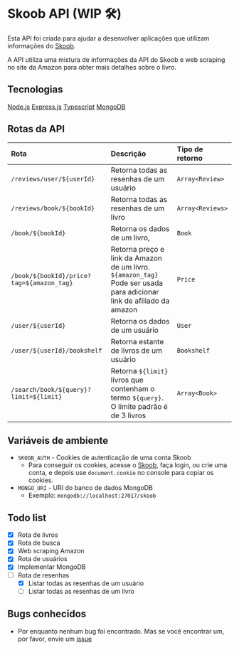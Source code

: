 # Skoob API (WIP 🛠️)

Esta API foi criada para ajudar a desenvolver aplicações que utilizam informações do [Skoob](https://skoob.com.br).

A API utiliza uma mistura de informações da API do Skoob e web scraping no site da Amazon para obter mais detalhes sobre o livro.

## Tecnologias

[Node.js](https://nodejs.org/) [Express.js](https://expressjs.com/) [Typescript](https://www.typescriptlang.org/) [MongoDB](https://www.mongodb.com/)

## Rotas da API

| Rota                                      | Descrição                                                                                                            | Tipo de retorno  |
| :---------------------------------------- | :------------------------------------------------------------------------------------------------------------------- | :--------------- |
| `/reviews/user/${userId}`                 | Retorna todas as resenhas de um usuário                                                                              | `Array<Review>`  |
| `/reviews/book/${bookId}`                 | Retorna todas as resenhas de um livro                                                                                | `Array<Reviews>` |
| `/book/${bookId}`                         | Retorna os dados de um livro,                                                                                        | `Book`           |
| `/book/${bookId}/price?tag=${amazon_tag}` | Retorna preço e link da Amazon de um livro. `${amazon_tag}` Pode ser usada para adicionar link de afiliado da amazon | `Price`          |
| `/user/${userId}`                         | Retorna os dados de um usuário                                                                                       | `User`           |
| `/user/${userId}/bookshelf`               | Retorna estante de livros de um usuário                                                                              | `Bookshelf`      |
| `/search/book/${query}?limit=${limit}`    | Retorna `${limit}` livros que contenham o termo `${query}`. O limite padrão é de 3 livros                            | `Array<Book>`    |

## Variáveis de ambiente

- `SKOOB_AUTH` - Cookies de autenticação de uma conta Skoob
  - Para conseguir os cookies, acesse o [Skoob](https://skoob.com.br), faça login, ou crie uma conta, e depois use `document.cookie` no console para copiar os cookies.
- `MONGO_URI` - URI do banco de dados MongoDB
  - Exemplo: `mongodb://localhost:27017/skoob`

## Todo list

- [x] Rota de livros
- [x] Rota de busca
- [x] Web scraping Amazon
- [x] Rota de usuários
- [x] Implementar MongoDB
- [ ] Rota de resenhas
  - [x] Listar todas as resenhas de um usuário
  - [ ] Listar todas as resenhas de um livro

## Bugs conhecidos

- Por enquanto nenhum bug foi encontrado. Mas se você encontrar um, por favor, envie um [issue](https://github.com/Rapoxo/skoob-api/issues/new)
